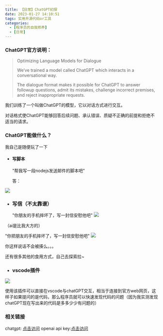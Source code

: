 ```yaml
---
title: 【日常】ChatGPT初探
date: 2023-01-27 14:10:51
tags: 实用开源代码or工具
categories: 
  - [程序员的自我修养]
  - [日常]
---
```


  <meta name="referrer" content="no-referrer">


### ChatGPT官方说明：

> Optimizing Language Models for Dialogue
> 
> We’ve trained a model called ChatGPT which interacts in a conversational way.
> 
> The dialogue format makes it possible for ChatGPT to answer followup questions, admit its mistakes, challenge incorrect premises, and reject inappropriate requests.

我们训练了一个叫做ChatGPT的模型，它以对话方式进行交互。

对话格式使ChatGPT能够回答后续问题、承认错误、质疑不正确的前提和拒绝不适当的请求。
### ChatGPT能做什么？

我自己是随便玩了一下

*   #### 写脚本

    "帮我写一段nodejs发送邮件的脚本吧"

    答：

![](https://upload-images.jianshu.io/upload_images/20892169-fa1a6f8a56b6b6e7.png?imageMogr2/auto-orient/strip%7CimageView2/2/w/1240)


*   ### 写信（不太靠谱）

    "你朋友的手机摔坏了，写一封信安慰他吧"
![](https://upload-images.jianshu.io/upload_images/20892169-27e115dbed1d2e60.png?imageMogr2/auto-orient/strip%7CimageView2/2/w/1240)

（ai是比我大方的）

  "你把朋友的手机摔坏了，写一封信安慰他吧"
![](https://upload-images.jianshu.io/upload_images/20892169-7a4a3a585b5924c1.png?imageMogr2/auto-orient/strip%7CimageView2/2/w/1240)

你这样说话不会被揍么。。。

还有很多其他的食用方式，自己去探索拉~

*   ### vscode插件

![](https://upload-images.jianshu.io/upload_images/20892169-dd783dcd1a2224c6.png?imageMogr2/auto-orient/strip%7CimageView2/2/w/1240)

使用该插件可以直接在vscode与chatGPT交互，相当于连接到官方web网页，这样子如果提问的是代码，那么程序员就可以快速发现代码的问题（因为我实测发现chatGPT现在写出来的代码是多多少少有问题的）

### 相关链接

chatgpt: [点击访问](https://chat.openai.com/chat)
openai api key:[点击访问](https://beta.openai.com/account/api-keys)
